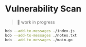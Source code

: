 # Vulnerability Scan
> 🚧 work in progress

```bash
bob --add-to-messages ./index.js
bob --add-to-messages ./notes.txt
bob --add-to-messages ./main.go
```